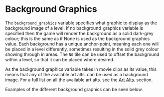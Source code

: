 # Background Graphics

The ```background_graphics``` variable specifies what graphic to display as the
background image of a level. If no background_graphics variable is specified then
the game will render the background as a solid dark-grey colour; this is the same
as if None is used as the background graphics value. Each background has a unique
anchor-point, meaning each one will be placed in a level differently, sometimes
resulting in the solid grey colour showing through in areas. The ```N0``` tile can be
used to offset the background within a level, so that it can be placed where desired.

As the background graphics variable takes in movie clips as its value, this means
that any of the available art alts. can be used as a background image. For a full
list on all the available art alts. see the [Art Alts.](../art_alts/overview.md)
section.

Examples of the different background graphics can be seen below. 

<script src="../../../assets/scripts/alts.js"></script>
<script type="text/javascript">
    display_alt("backs", 
        per_row = 2,
        ord_name = [
            "aireshipbg",
            "Background",
            "bg2",
            "bgretro",
            "bgretro2",
            "bgretrox",
            "bgsolid",
            "ch2bg",
            "ch3bg",
            "ch4abg",
            "field2bg",
            "hellbg",
            "neverbg",
            "None"
        ],
        ord_extra = [
            "(SS Exodus)",
            "(The Hollows)",
            "(The End, and Anguish)",
            "(Retro and Iron Carts)",
            "(Unused)",
            "(IronCarts)",
            "(Ruin and Acceptance)",
            "(Arid Flats, and Gloom)",
            "(Overflow, and Blight)",
            "(The Split, and Wall of Sorrow)",
            "(Retrograde and The Machine)",
            "(Golgotha)",
            "(Nevermore and the Future)",
            "(N/A)"
        ]);
</script>
